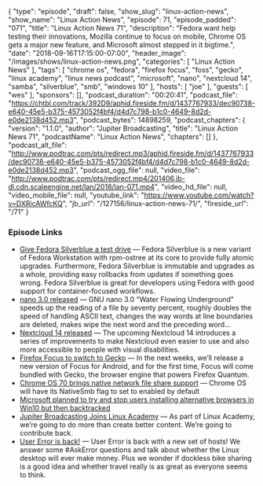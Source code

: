 {
  "type": "episode",
  "draft": false,
  "show_slug": "linux-action-news",
  "show_name": "Linux Action News",
  "episode": 71,
  "episode_padded": "071",
  "title": "Linux Action News 71",
  "description": "Fedora want help testing their innovations, Mozilla continue to focus on mobile, Chrome OS gets a major new feature, and Microsoft almost stepped in it bigtime.",
  "date": "2018-09-16T17:15:00-07:00",
  "header_image": "/images/shows/linux-action-news.png",
  "categories": [
    "Linux Action News"
  ],
  "tags": [
    "chrome os",
    "fedora",
    "firefox focus",
    "foss",
    "gecko",
    "linux academy",
    "linux news podcast",
    "microsoft",
    "nano",
    "nextcloud 14",
    "samba",
    "silverblue",
    "smb",
    "windows 10"
  ],
  "hosts": [
    "joe"
  ],
  "guests": [
    "wes"
  ],
  "sponsors": [],
  "podcast_duration": "00:20:41",
  "podcast_file": "https://chtbl.com/track/392D9/aphid.fireside.fm/d/1437767933/dec90738-e640-45e5-b375-4573052f4bf4/d4d7c798-b1c0-4649-8d2d-e0de2138d452.mp3",
  "podcast_bytes": 14898259,
  "podcast_chapters": {
    "version": "1.1.0",
    "author": "Jupiter Broadcasting",
    "title": "Linux Action News 71",
    "podcastName": "Linux Action News",
    "chapters": []
  },
  "podcast_alt_file": "http://www.podtrac.com/pts/redirect.mp3/aphid.fireside.fm/d/1437767933/dec90738-e640-45e5-b375-4573052f4bf4/d4d7c798-b1c0-4649-8d2d-e0de2138d452.mp3",
  "podcast_ogg_file": null,
  "video_file": "http://www.podtrac.com/pts/redirect.mp4/201406.jb-dl.cdn.scaleengine.net/lan/2018/lan-071.mp4",
  "video_hd_file": null,
  "video_mobile_file": null,
  "youtube_link": "https://www.youtube.com/watch?v=DXRicAWfcKQ",
  "jb_url": "/127156/linux-action-news-71/",
  "fireside_url": "/71"
}


### Episode Links

  * [Give Fedora Silverblue a test drive](https://fedoramagazine.org/give-fedora-silverblue-a-test-drive/ "Give Fedora Silverblue a test drive") — Fedora Silverblue is a new variant of Fedora Workstation with rpm-ostree at its core to provide fully atomic upgrades. Furthermore, Fedora Silverblue is immutable and upgrades as a whole, providing easy rollbacks from updates if something goes wrong. Fedora Silverblue is great for developers using Fedora with good support for container-focused workflows.
  * [nano 3.0 released](https://nano-editor.org/news.php?30 "nano 3.0 released") — GNU nano 3.0 "Water Flowing Underground" speeds up the reading of a file by seventy percent, roughly doubles the speed of handling ASCII text, changes the way words at line boundaries are deleted, makes  wipe the next word and  the preceding word...
  * [Nextcloud 14 released](https://nextcloud.com/blog/nextcloud-14-the-most-accessible-nextcloud-ever/ "Nextcloud 14 released") — The upcoming Nextcloud 14 introduces a series of improvements to make Nextcloud even easier to use and also more accessible to people with visual disabilities.
  * [Firefox Focus to switch to Gecko](https://hacks.mozilla.org/2018/09/focus-with-geckoview/ "Firefox Focus to switch to Gecko") — In the next weeks, we’ll release a new version of Focus for Android, and for the first time, Focus will come bundled with Gecko, the browser engine that powers Firefox Quantum.
  * [Chrome OS 70 brings native network file share support](https://www.xda-developers.com/chrome-os-70-brings-native-network-file-share-support/ "Chrome OS 70 brings native network file share support") — Chrome OS will have its NativeSmb flag to set to enabled by default
  * [Microsoft planned to try and stop users installing alternative browsers in Win10 but then backtracked](https://www.zdnet.com/article/in-latest-windows-test-builds-microsoft-discourages-alternate-browsers/ "Microsoft planned to try and stop users installing alternative browsers in Win10 but then backtracked")
  * [Jupiter Broadcasting Joins Linux Academy](https://linuxacademy.com/blog/linuxacademy-com/jupiter-broadcasting-joins-linux-academy/ "Jupiter Broadcasting Joins Linux Academy") — As part of Linux Academy, we’re going to do more than create better content. We’re going to contribute back.
  * [User Error is back!](https://error.show/48 "User Error is back!") — User Error is back with a new set of hosts! We answer some #AskError questions and talk about whether the Linux desktop will ever make money. Plus we wonder if dockless bike sharing is a good idea and whether travel really is as great as everyone seems to think. 



